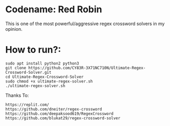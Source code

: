 # Codename: Red Robin

This is one of the most powerful/aggressive regex crossword solvers in my opinion.

# How to run?:
```
sudo apt install python2 python3
git clone https://github.com/CY83R-3X71NC710N/Ultimate-Regex-Crossword-Solver.git
cd Ultimate-Regex-Crossword-Solver
sudo chmod +x ultimate-regex-solver.sh
./ultimate-regex-solver.sh
```
Thanks To:
```
https://replit.com/
https://github.com/dneiter/regex-crossword
https://github.com/deepaksood619/RegexCrossword
https://github.com/blukat29/regex-crossword-solver
```
